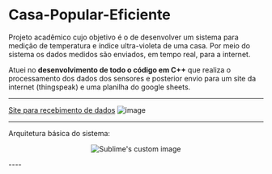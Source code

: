 # Casa-Popular-Eficiente

Projeto acadêmico cujo objetivo é o de desenvolver um sistema para medição de temperatura e índice
ultra-violeta de uma casa. Por meio do sistema os dados medidos são enviados, em tempo real, para a internet.

Atuei no **desenvolvimento de todo o código em C++** que realiza o processamento dos dados dos sensores e posterior envio para um site da internet (thingspeak) e uma planilha do google sheets.

----
[Site para recebimento de dados](https://thingspeak.com/channels/961582)
![image](https://user-images.githubusercontent.com/103076610/204000111-496f231b-b38a-462a-98de-83cad9eeeb56.png)

----
Arquitetura básica do sistema:


<p align="center">
  <img src="https://user-images.githubusercontent.com/103076610/204000359-1e2a0543-9ed9-4211-a77c-29c23ef922fd.png" alt="Sublime's custom image"/>
</p>
----
